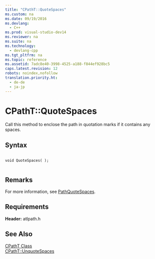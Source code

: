 ```yaml
---
title: "CPathT::QuoteSpaces"
ms.custom: na
ms.date: 09/19/2016
ms.devlang: 
  - C++
ms.prod: visual-studio-dev14
ms.reviewer: na
ms.suite: na
ms.technology: 
  - devlang-cpp
ms.tgt_pltfrm: na
ms.topic: reference
ms.assetid: 7adc8e40-3998-4525-a188-f844ef928bc5
caps.latest.revision: 12
robots: noindex,nofollow
translation.priority.ht: 
  - de-de
  - ja-jp
---
```

# CPathT::QuoteSpaces
Call this method to enclose the path in quotation marks if it contains any spaces.  
  
## Syntax  
  
```  
  
void QuoteSpaces( );  
  
```  
  
## Remarks  
 For more information, see [PathQuoteSpaces](http://msdn.microsoft.com/library/windows/desktop/bb773739).  
  
## Requirements  
 **Header:** atlpath.h  
  
## See Also  
 [CPathT Class](../vs140/CPathT-Class.md)   
 [CPathT::UnquoteSpaces](../vs140/CPathT--UnquoteSpaces.md)